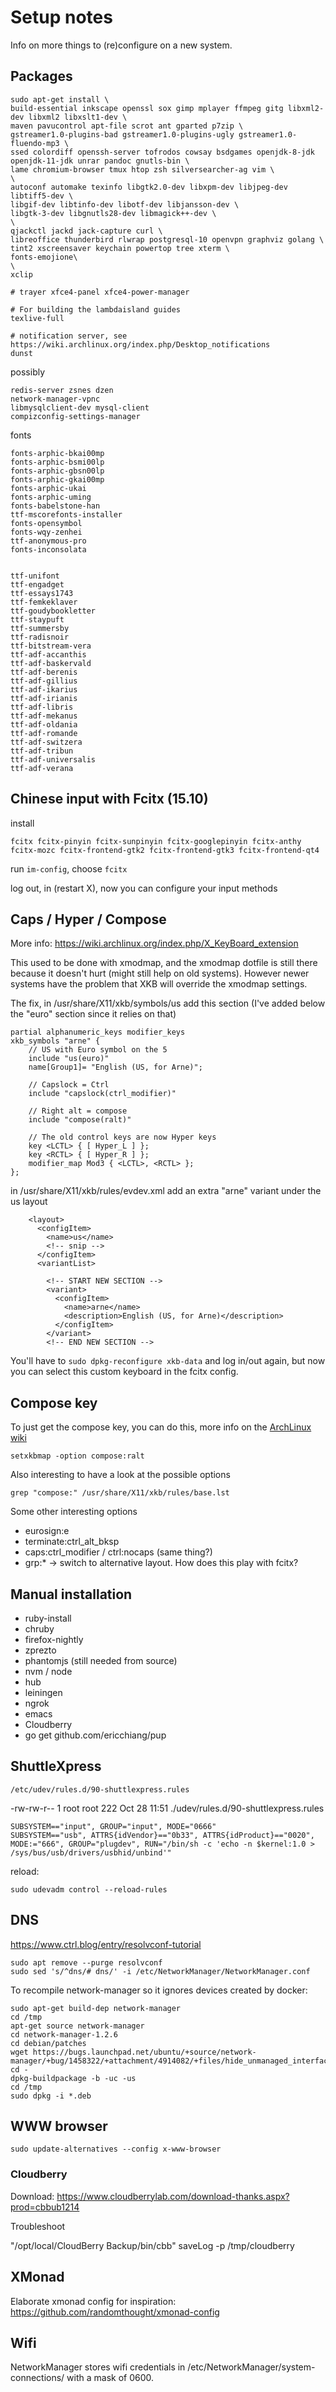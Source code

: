 # Setup notes

Info on more things to (re)configure on a new system.

## Packages

```
sudo apt-get install \
build-essential inkscape openssl sox gimp mplayer ffmpeg gitg libxml2-dev libxml2 libxslt1-dev \
maven pavucontrol apt-file scrot ant gparted p7zip \
gstreamer1.0-plugins-bad gstreamer1.0-plugins-ugly gstreamer1.0-fluendo-mp3 \
ssed colordiff openssh-server tofrodos cowsay bsdgames openjdk-8-jdk openjdk-11-jdk unrar pandoc gnutls-bin \
lame chromium-browser tmux htop zsh silversearcher-ag vim \
\
autoconf automake texinfo libgtk2.0-dev libxpm-dev libjpeg-dev libtiff5-dev \
libgif-dev libtinfo-dev libotf-dev libjansson-dev \
libgtk-3-dev libgnutls28-dev libmagick++-dev \
\
qjackctl jackd jack-capture curl \
libreoffice thunderbird rlwrap postgresql-10 openvpn graphviz golang \
tint2 xscreensaver keychain powertop tree xterm \
fonts-emojione\
\
xclip

# trayer xfce4-panel xfce4-power-manager

# For building the lambdaisland guides
texlive-full

# notification server, see https://wiki.archlinux.org/index.php/Desktop_notifications
dunst
```

possibly

```
redis-server zsnes dzen
network-manager-vpnc
libmysqlclient-dev mysql-client
compizconfig-settings-manager
```

fonts

```
fonts-arphic-bkai00mp
fonts-arphic-bsmi00lp
fonts-arphic-gbsn00lp
fonts-arphic-gkai00mp
fonts-arphic-ukai
fonts-arphic-uming
fonts-babelstone-han
ttf-mscorefonts-installer
fonts-opensymbol
fonts-wqy-zenhei
ttf-anonymous-pro
fonts-inconsolata


ttf-unifont
ttf-engadget
ttf-essays1743
ttf-femkeklaver
ttf-goudybookletter
ttf-staypuft
ttf-summersby
ttf-radisnoir
ttf-bitstream-vera
ttf-adf-accanthis
ttf-adf-baskervald
ttf-adf-berenis
ttf-adf-gillius
ttf-adf-ikarius
ttf-adf-irianis
ttf-adf-libris
ttf-adf-mekanus
ttf-adf-oldania
ttf-adf-romande
ttf-adf-switzera
ttf-adf-tribun
ttf-adf-universalis
ttf-adf-verana
```

## Chinese input with Fcitx (15.10)

install

```
fcitx fcitx-pinyin fcitx-sunpinyin fcitx-googlepinyin fcitx-anthy fcitx-mozc fcitx-frontend-gtk2 fcitx-frontend-gtk3 fcitx-frontend-qt4
```

run `im-config`, choose `fcitx`

log out, in (restart X), now you can configure your input methods

## Caps / Hyper / Compose

More info: https://wiki.archlinux.org/index.php/X_KeyBoard_extension

This used to be done with xmodmap, and the xmodmap dotfile is still there
because it doesn't hurt (might still help on old systems). However newer systems
have the problem that XKB will override the xmodmap settings.

The fix, in /usr/share/X11/xkb/symbols/us add this section (I've added below the "euro" section since it relies on that)

```
partial alphanumeric_keys modifier_keys
xkb_symbols "arne" {
    // US with Euro symbol on the 5
    include "us(euro)"
    name[Group1]= "English (US, for Arne)";

    // Capslock = Ctrl
    include "capslock(ctrl_modifier)"

    // Right alt = compose
    include "compose(ralt)"

    // The old control keys are now Hyper keys
    key <LCTL> { [ Hyper_L ] };
    key <RCTL> { [ Hyper_R ] };
    modifier_map Mod3 { <LCTL>, <RCTL> };
};
```

in /usr/share/X11/xkb/rules/evdev.xml add an extra "arne" variant under the us layout

```
    <layout>
      <configItem>
        <name>us</name>
        <!-- snip -->
      </configItem>
      <variantList>

        <!-- START NEW SECTION -->
        <variant>
          <configItem>
            <name>arne</name>
            <description>English (US, for Arne)</description>
          </configItem>
        </variant>
        <!-- END NEW SECTION -->
```

You'll have to `sudo dpkg-reconfigure xkb-data` and log in/out again, but now you can select this custom keyboard in the fcitx config.

## Compose key

To just get the compose key, you can do this, more info on the [ArchLinux wiki](https://wiki.archlinux.org/index.php/Keyboard_configuration_in_Xorg#Configuring_compose_key)

```
setxkbmap -option compose:ralt
```

Also interesting to have a look at the possible options

```
grep "compose:" /usr/share/X11/xkb/rules/base.lst
```

Some other interesting options

- eurosign:e
- terminate:ctrl_alt_bksp
- caps:ctrl_modifier /  ctrl:nocaps (same thing?)
- grp:* -> switch to alternative layout. How does this play with fcitx?

## Manual installation

* ruby-install
* chruby
* firefox-nightly
* zprezto
* phantomjs (still needed from source)
* nvm / node
* hub
* leiningen
* ngrok
* emacs
* Cloudberry
* go get github.com/ericchiang/pup

## ShuttleXpress

`/etc/udev/rules.d/90-shuttlexpress.rules`

-rw-rw-r-- 1 root root 222 Oct 28 11:51 ./udev/rules.d/90-shuttlexpress.rules

```
SUBSYSTEM=="input", GROUP="input", MODE="0666"
SUBSYSTEM=="usb", ATTRS{idVendor}=="0b33", ATTRS{idProduct}=="0020", MODE:="666", GROUP="plugdev", RUN="/bin/sh -c 'echo -n $kernel:1.0 > /sys/bus/usb/drivers/usbhid/unbind'"
```

reload:

```
sudo udevadm control --reload-rules
```

## DNS

https://www.ctrl.blog/entry/resolvconf-tutorial

```
sudo apt remove --purge resolvconf
sudo sed 's/^dns/# dns/' -i /etc/NetworkManager/NetworkManager.conf
```

To recompile network-manager so it ignores devices created by docker:

```
sudo apt-get build-dep network-manager
cd /tmp
apt-get source network-manager
cd network-manager-1.2.6
cd debian/patches
wget https://bugs.launchpad.net/ubuntu/+source/network-manager/+bug/1458322/+attachment/4914082/+files/hide_unmanaged_interfaces.patch
cd -
dpkg-buildpackage -b -uc -us
cd /tmp
sudo dpkg -i *.deb
```

## WWW browser

```
sudo update-alternatives --config x-www-browser
```

### Cloudberry

Download: https://www.cloudberrylab.com/download-thanks.aspx?prod=cbbub1214

Troubleshoot

"/opt/local/CloudBerry Backup/bin/cbb" saveLog -p /tmp/cloudberry

## XMonad

Elaborate xmonad config for inspiration: https://github.com/randomthought/xmonad-config

## Wifi

NetworkManager stores wifi credentials in /etc/NetworkManager/system-connections/ with a mask of 0600.
